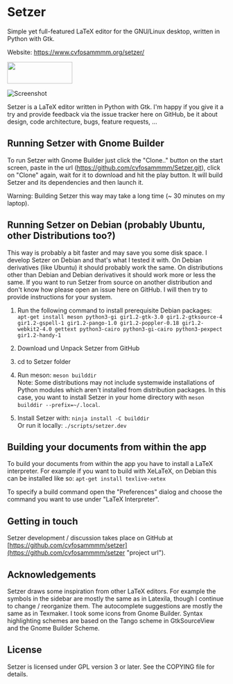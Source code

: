 # Setzer

Simple yet full-featured LaTeX editor for the GNU/Linux desktop, written in Python with Gtk.

Website: <a href="https://www.cvfosammmm.org/setzer/">https://www.cvfosammmm.org/setzer/</a>

<a href="https://flathub.org/apps/details/org.cvfosammmm.Setzer"><img src="https://www.cvfosammmm.org/setzer/images/flathub-badge-en.svg" width="150" height="50"></a>

![Screenshot](https://github.com/cvfosammmm/Setzer/raw/master/data/screenshot.png)

Setzer is a LaTeX editor written in Python with Gtk. I'm happy if you give it a try and provide feedback via the issue tracker here on GitHub, be it about design, code architecture, bugs, feature requests, ...

## Running Setzer with Gnome Builder

To run Setzer with Gnome Builder just click the "Clone.." button on the start screen, paste in the url (https://github.com/cvfosammmm/Setzer.git), click on "Clone" again, wait for it to download and hit the play button. It will build Setzer and its dependencies and then launch it.

Warning: Building Setzer this way may take a long time (~ 30 minutes on my laptop).

## Running Setzer on Debian (probably Ubuntu, other Distributions too?)

This way is probably a bit faster and may save you some disk space. I develop Setzer on Debian and that's what I tested it with. On Debian derivatives (like Ubuntu) it should probably work the same. On distributions other than Debian and Debian derivatives it should work more or less the same. If you want to run Setzer from source on another distribution and don't know how please open an issue here on GitHub. I will then try to provide instructions for your system.

1. Run the following command to install prerequisite Debian packages:<br />
`apt-get install meson python3-gi gir1.2-gtk-3.0 gir1.2-gtksource-4 gir1.2-gspell-1 gir1.2-pango-1.0 gir1.2-poppler-0.18 gir1.2-webkit2-4.0 gettext python3-cairo python3-gi-cairo python3-pexpect gir1.2-handy-1`

2. Download und Unpack Setzer from GitHub

3. cd to Setzer folder

4. Run meson: `meson builddir`<br />
Note: Some distributions may not include systemwide installations of Python modules which aren't installed from distribution packages. In this case, you want to install Setzer in your home directory with `meson builddir --prefix=~/.local`.

5. Install Setzer with: `ninja install -C builddir`<br />
Or run it locally: `./scripts/setzer.dev`

## Building your documents from within the app

To build your documents from within the app you have to install a LaTeX interpreter. For example if you want to build with XeLaTeX, on Debian this can be installed like so:
`apt-get install texlive-xetex`

To specify a build command open the "Preferences" dialog and choose the command you want to use under "LaTeX Interpreter".

## Getting in touch

Setzer development / discussion takes place on GitHub at [https://github.com/cvfosammmm/setzer](https://github.com/cvfosammmm/setzer "project url").

## Acknowledgements

Setzer draws some inspiration from other LaTeX editors. For example the symbols in the sidebar are mostly the same as in Latexila, though I continue to change / reorganize them. The autocomplete suggestions are mostly the same as in Texmaker. I took some icons from Gnome Builder. Syntax highlighting schemes are based on the Tango scheme in GtkSourceView and the Gnome Builder Scheme.

## License

Setzer is licensed under GPL version 3 or later. See the COPYING file for details.
